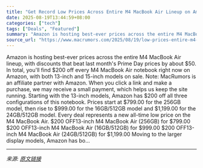 ```yaml
---
title: "Get Record Low Prices Across Entire M4 MacBook Air Lineup on Amazon, Starting at $799"
date: 2025-08-19T13:44:59+08:00
categories: ["tech"]
tags: ["Deals", "Featured"]
summary: "Amazon is hosting best-ever prices across the entire M4 MacBook Air lineup, with discounts that beat last month's Prime Day prices by about &#36;50. In total, you'll find &#36;200 off every M4 MacBook"
source_url: "https://www.macrumors.com/2025/08/19/low-prices-entire-m4-macbook-air/"
---
```


Amazon is hosting best-ever prices across the entire M4 MacBook Air lineup, with discounts that beat last month's Prime Day prices by about &#36;50. In total, you'll find &#36;200 off every M4 MacBook Air notebook right now on Amazon, with both 13-inch and 15-inch models on sale. Note: MacRumors is an affiliate partner with Amazon. When you click a link and make a purchase, we may receive a small payment, which helps us keep the site running. Starting with the 13-inch models, Amazon has &#36;200 off all three configurations of this notebook. Prices start at &#36;799.00 for the 256GB model, then rise to &#36;999.00 for the 16GB/512GB model and &#36;1,199.00 for the 24GB/512GB model. Every deal represents a new all-time low price on the M4 MacBook Air. &#36;200 OFF13-inch M4 MacBook Air (256GB) for &#36;799.00 &#36;200 OFF13-inch M4 MacBook Air (16GB/512GB) for &#36;999.00 &#36;200 OFF13-inch M4 MacBook Air (24GB/512GB) for &#36;1,199.00 Moving to the larger display models, Amazon has bo...

---

*来源: [原文链接](https://www.macrumors.com/2025/08/19/low-prices-entire-m4-macbook-air/)*
